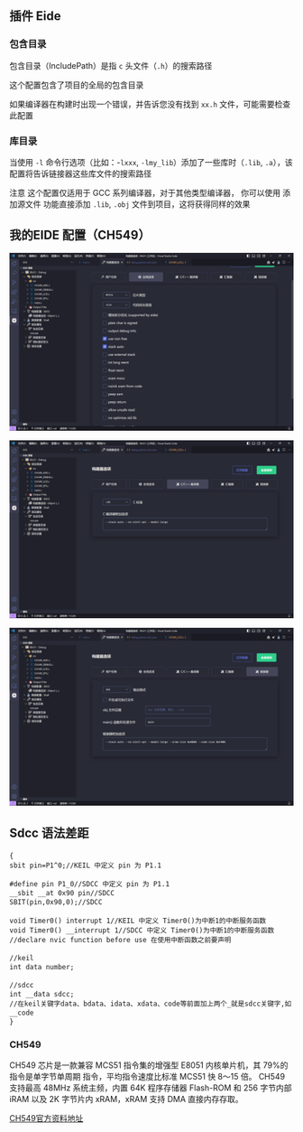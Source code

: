 ## 插件 Eide

### 包含目录
包含目录（IncludePath）是指 `c` 头文件（`.h`）的搜索路径

这个配置包含了项目的全局的包含目录

如果编译器在构建时出现一个错误，并告诉您没有找到 `xx.h` 文件，可能需要检查此配置
### 库目录

当使用 `-l` 命令行选项（比如：-`lxxx`, `-lmy_lib`）添加了一些库时（`.lib`, `.a`），该配置将告诉链接器这些库文件的搜索路径

注意
这个配置仅适用于 GCC 系列编译器，对于其他类型编译器， 你可以使用 添加源文件 功能直接添加 `.lib`, `.obj` 文件到项目，这将获得同样的效果

##  我的EIDE 配置（CH549）

![全局设置](jpg/done1.jpg)

![编译器设置](jpg/done2.jpg)

![linker设置](jpg/done3.jpg)

## Sdcc 语法差距

```shell
{
sbit pin=P1^0;//KEIL 中定义 pin 为 P1.1

#define pin P1_0//SDCC 中定义 pin 为 P1.1
__sbit __at 0x90 pin//SDCC 
SBIT(pin,0x90,0);//SDCC 

void Timer0() interrupt 1//KEIL 中定义 Timer0()为中断1的中断服务函数
void Timer0() __interrupt 1//SDCC 中定义 Timer0()为中断1的中断服务函数
//declare nvic function before use 在使用中断函数之前要声明

//keil
int data number;

//sdcc
int __data sdcc;
//在keil关键字data、bdata、idata、xdata、code等前面加上两个_就是sdcc关键字,如__code
}
```



### CH549
CH549 芯片是一款兼容 MCS51 指令集的增强型 E8051 内核单片机，其 79%的指令是单字节单周期
指令，平均指令速度比标准 MCS51 快 8～15 倍。
CH549 支持最高 48MHz 系统主频，内置 64K 程序存储器 Flash-ROM 和 256 字节内部 iRAM 以及 2K
字节片内  xRAM，xRAM 支持 DMA 直接内存存取。

[CH549官方资料地址](https://www.wch.cn/products/CH549.html)
